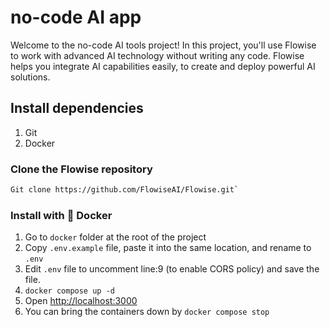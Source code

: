 # no-code AI app

Welcome to the no-code AI tools project! In this project, you'll use Flowise to work with advanced AI technology without writing any code. Flowise helps you integrate AI capabilities easily, to create and deploy powerful AI solutions.


## Install dependencies 
1. Git
2. Docker

### Clone the Flowise repository

```bash
Git clone https://github.com/FlowiseAI/Flowise.git`
```


### Install with 🐳  Docker

1. Go to `docker` folder at the root of the project
2. Copy `.env.example` file, paste it into the same location, and rename to `.env`
3. Edit `.env` file to uncomment line:9 (to enable CORS policy) and save the file.
4. `docker compose up -d`
5. Open [http://localhost:3000](http://localhost:3000)
6. You can bring the containers down by `docker compose stop`
